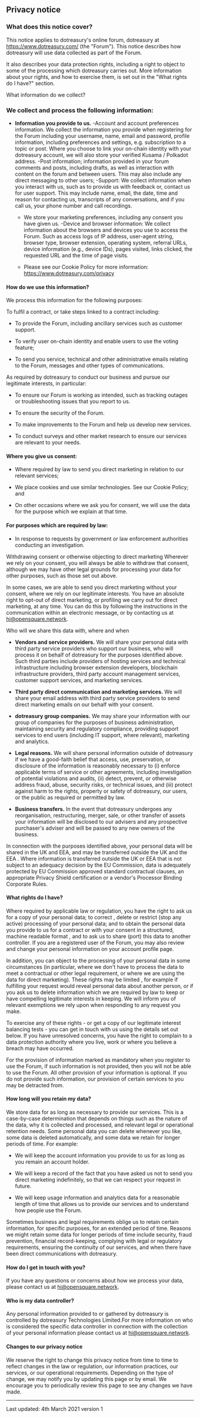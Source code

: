 ## Privacy notice

### What does this notice cover?

This notice applies to dotreasury's online forum, dotreasury at https://www.dotreasury.com/ (the "Forum"). This notice describes how dotreasury will use data collected as part of the Forum.

It also describes your data protection rights, including a right to object to some of the processing which dotreasury carries out. More information about your rights, and how to exercise them, is set out in the "What rights do I have?" section.

What information do we collect?

### We collect and process the following information:

- **Information you provide to us.** -Account and account preferences information. We collect the information you provide when registering for the Forum including your username, name, email and password, profile information, including preferences and settings, e.g. subscription to a topic or post. Where you choose to link your on-chain identity with your dotreasury account, we will also store your verified Kusama / Polkadot address. -Post information; information provided in your forum comments and posts, including drafts, as well as interaction with content on the forum and between users. This may also include any direct messaging to other users; -Support: We collect information when you interact with us, such as to provide us with feedback or, contact us for user support. This may include name, email, the date, time and reason for contacting us, transcripts of any conversations, and if you call us, your phone number and call recordings.

    - We store your marketing preferences, including any consent you have given us. -Device and browser information: We collect information about the browsers and devices you use to access the Forum. Such as access logs of IP address, user-agent string, browser type, browser extension, operating system, referral URLs, device information (e.g., device IDs), pages visited, links clicked, the requested URL and the time of page visits.

    - Please see our Cookie Policy for more information: https://www.dotreasury.com/privacy

#### How do we use this information?

We process this information for the following purposes:

To fulfil a contract, or take steps linked to a contract including:

- To provide the Forum, including ancillary services such as customer support.

- To verify user on-chain identity and enable users to use the voting feature;

- To send you service, technical and other administrative emails relating to the Forum, messages and other types of communications.

As required by dotreasury to conduct our business and pursue our legitimate interests, in particular:

- To ensure our Forum is working as intended, such as tracking outages or troubleshooting issues that you report to us.

- To ensure the security of the Forum.

- To make improvements to the Forum and help us develop new services.

- To conduct surveys and other market research to ensure our services are relevant to your needs.

#### Where you give us consent:

- Where required by law to send you direct marketing in relation to our relevant services;

- We place cookies and use similar technologies. See our Cookie Policy; and

- On other occasions where we ask you for consent, we will use the data for the purpose which we explain at that time.

#### For purposes which are required by law:

- In response to requests by government or law enforcement authorities conducting an investigation.

Withdrawing consent or otherwise objecting to direct marketing
Wherever we rely on your consent, you will always be able to withdraw that consent, although we may have other legal grounds for processing your data for other purposes, such as those set out above.

In some cases, we are able to send you direct marketing without your consent, where we rely on our legitimate interests. You have an absolute right to opt-out of direct marketing, or profiling we carry out for direct marketing, at any time. You can do this by following the instructions in the communication within an electronic message, or by contacting us at hi@opensquare.network.

Who will we share this data with, where and when

- **Vendors and service providers.** We will share your personal data with third party service providers who support our business, who will process it on behalf of dotreasury for the purposes identified above. Such third parties include providers of hosting services and technical infrastructure including browser extension developers, blockchain infrastructure providers, third party account management services, customer support services, and marketing services.

- **Third party direct communication and marketing services.** We will share your email address with third party service providers to send direct marketing emails on our behalf with your consent.

- **dotreasury group companies.** We may share your information with our group of companies for the purposes of business administration, maintaining security and regulatory compliance, providing support services to end users (including IT support, where relevant), marketing and analytics.

- **Legal reasons.** We will share personal information outside of dotreasury if we have a good-faith belief that access, use, preservation, or disclosure of the information is reasonably necessary to (i) enforce applicable terms of service or other agreements, including investigation of potential violations and audits, (ii) detect, prevent, or otherwise address fraud, abuse, security risks, or technical issues, and (iii) protect against harm to the rights, property or safety of dotreasury, our users, or the public as required or permitted by law.

- **Business transfers.** In the event that dotreasury undergoes any reorganisation, restructuring, merger, sale, or other transfer of assets your information will be disclosed to our advisers and any prospective purchaser's adviser and will be passed to any new owners of the business.

In connection with the purposes identified above, your personal data will be shared in the UK and EEA, and may be transferred outside the UK and the EEA . Where information is transferred outside the UK or EEA that is not subject to an adequacy decision by the EU Commission, data is adequately protected by EU Commission approved standard contractual clauses, an appropriate Privacy Shield certification or a vendor's Processor Binding Corporate Rules.

#### What rights do I have?

Where required by applicable law or regulation, you have the right to ask us for a copy of your personal data; to correct , delete or restrict (stop any active) processing of your personal data; and to obtain the personal data you provide to us for a contract or with your consent in a structured, machine readable format , and to ask us to share (port) this data to another controller. If you are a registered user of the Forum, you may also review and change your personal information on your account profile page.

In addition, you can object to the processing of your personal data in some circumstances (in particular, where we don't have to process the data to meet a contractual or other legal requirement, or where we are using the data for direct marketing). These rights may be limited , for example if fulfilling your request would reveal personal data about another person, or if you ask us to delete information which we are required by law to keep or have compelling legitimate interests in keeping. We will inform you of relevant exemptions we rely upon when responding to any request you make.

To exercise any of these rights - or get a copy of our legitimate interest balancing tests - you can get in touch with us using the details set out below. If you have unresolved concerns, you have the right to complain to a data protection authority where you live, work or where you believe a breach may have occurred.

For the provision of information marked as mandatory when you register to use the Forum, if such information is not provided, then you will not be able to use the Forum. All other provision of your information is optional. If you do not provide such information, our provision of certain services to you may be detracted from.

#### How long will you retain my data?

We store data for as long as necessary to provide our services. This is a case-by-case determination that depends on things such as the nature of the data, why it is collected and processed, and relevant legal or operational retention needs. Some personal data you can delete whenever you like, some data is deleted automatically, and some data we retain for longer periods of time. For example:

- We will keep the account information you provide to us for as long as you remain an account holder.

- We will keep a record of the fact that you have asked us not to send you direct marketing indefinitely, so that we can respect your request in future.

- We will keep usage information and analytics data for a reasonable length of time that allows us to provide our services and to understand how people use the Forum.

Sometimes business and legal requirements oblige us to retain certain information, for specific purposes, for an extended period of time. Reasons we might retain some data for longer periods of time include security, fraud prevention, financial record-keeping, complying with legal or regulatory requirements, ensuring the continuity of our services, and when there have been direct communications with dotreasury.

#### How do I get in touch with you?

If you have any questions or concerns about how we process your data, please contact us at hi@opensquare.network.

#### Who is my data controller?

Any personal information provided to or gathered by dotreasury is controlled by dotreasury Technologies Limited.For more information on who is considered the specific data controller in connection with the collection of your personal information please contact us at hi@opensquare.network.

#### Changes to our privacy notice

We reserve the right to change this privacy notice from time to time to reflect changes in the law or regulation, our information practices, our services, or our operational requirements. Depending on the type of change, we may notify you by updating this page or by email. We encourage you to periodically review this page to see any changes we have made.

------------

Last updated: 4th March 2021 version 1

